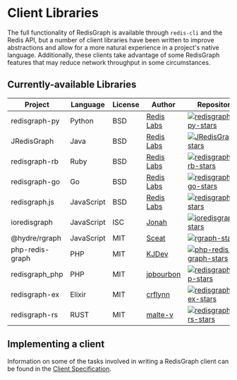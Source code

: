 # Client Libraries

The full functionality of RedisGraph is available through `redis-cli` and the Redis API, but a number of client libraries have been written to improve abstractions and allow for a more natural experience in a project's native language. Additionally, these clients take advantage of some RedisGraph features that may reduce network throughput in some circumstances.

## Currently-available Libraries

| Project         | Language   | License | Author                             | Repository                    | 
| --------------- | ---------- | ------- | ---------------------------------- | ----------------------------- |
| redisgraph-py   | Python     | BSD     | [Redis Labs][redisgraph-py-author] | [![redisgraph-py-stars]][redisgraph-py-url]  |  
| JRedisGraph     | Java       | BSD     | [Redis Labs][JRedisGraph-author]   | [![JRedisGraph-stars]][JRedisGraph-url]     |
| redisgraph-rb   | Ruby       | BSD     | [Redis Labs][redisgraph-rb-author] | [![redisgraph-rb-stars]][redisgraph-rb-url]   |
| redisgraph-go   | Go         | BSD     | [Redis Labs][redisgraph-go-author] | [![redisgraph-go-stars]][redisgraph-go-url]   |
| redisgraph.js   | JavaScript | BSD     | [Redis Labs][redisgraph.js-author] | [![redisgraph.js-stars]][redisgraph.js-url]   |
| ioredisgraph    | JavaScript | ISC     | [Jonah][ioredisgraph-author]       | [![ioredisgraph-stars]][ioredisgraph-url]    |
| @hydre/rgraph   | JavaScript | MIT     | [Sceat][rgraph-author]             | [![rgraph-stars]][rgraph-url]          |
| php-redis-graph | PHP        | MIT     | [KJDev][php-redis-graph-author]    | [![php-redis-graph-stars]][php-redis-graph-url] |
| redisgraph_php  | PHP        | MIT     | [jpbourbon][redisgraph_php-author] | [![redisgraph_php-stars]][redisgraph_php-url]  |
| redisgraph-ex   | Elixir     | MIT     | [crflynn][redisgraph-ex-author]    | [![redisgraph-ex-stars]][redisgraph-ex-url]   |
| redisgraph-rs   | RUST       | MIT     | [malte-v][redisgraph-rs-author]    | [![redisgraph-rs-stars]][redisgraph-rs-url]   |

[redisgraph-py-author]: https://redislabs.com
[redisgraph-py-url]: https://github.com/RedisGraph/redisgraph-py
[redisgraph-py-stars]: https://img.shields.io/github/stars/RedisGraph/redisgraph-py.svg?style=social&amp;label=Star&amp;maxAge=2592000

[JRedisGraph-author]: https://redislabs.com
[JRedisGraph-url]: https://github.com/RedisGraph/JRedisGraph
[JRedisGraph-stars]: https://img.shields.io/github/stars/RedisGraph/JRedisGraph.svg?style=social&amp;label=Star&amp;maxAge=2592000

[redisgraph-rb-author]: https://redislabs.com
[redisgraph-rb-url]: https://github.com/RedisGraph/redisgraph-rb
[redisgraph-rb-stars]: https://img.shields.io/github/stars/RedisGraph/redisgraph-rb.svg?style=social&amp;label=Star&amp;maxAge=2592000

[redisgraph-go-author]: https://redislabs.com
[redisgraph-go-url]: https://github.com/RedisGraph/redisgraph-go
[redisgraph-go-stars]: https://img.shields.io/github/stars/RedisGraph/redisgraph-go.svg?style=social&amp;label=Star&amp;maxAge=2592000

[redisgraph.js-author]: https://redislabs.com
[redisgraph.js-url]: https://github.com/RedisGraph/redisgraph.js
[redisgraph.js-stars]: https://img.shields.io/github/stars/RedisGraph/redisgraph.js.svg?style=social&amp;label=Star&amp;maxAge=2592000

[rgraph-author]: https://github.com/Sceat
[rgraph-url]: https://github.com/HydreIO/rgraph
[rgraph-stars]: https://img.shields.io/github/stars/HydreIO/rgraph.svg?style=social&amp;label=Star&amp;maxAge=2592000

[ioredisgraph-author]: https://github.com/Jonahss
[ioredisgraph-url]: https://github.com/Jonahss/ioredisgraph
[ioredisgraph-stars]: https://img.shields.io/github/stars/Jonahss/ioredisgraph.svg?style=social&amp;label=Star&amp;maxAge=2592000

[php-redis-graph-author]: https://github.com/kjdev
[php-redis-graph-url]: https://github.com/kjdev/php-redis-graph
[php-redis-graph-stars]: https://img.shields.io/github/stars/kjdev/php-redis-graph.svg?style=social&amp;label=Star&amp;maxAge=2592000

[redisgraph_php-author]: https://github.com/jpbourbon
[redisgraph_php-url]: https://github.com/jpbourbon/redisgraph_php
[redisgraph_php-stars]: https://img.shields.io/github/stars/jpbourbon/redisgraph_php.svg?style=social&amp;label=Star&amp;maxAge=2592000

[redisgraph-ex-author]: https://github.com/crflynn
[redisgraph-ex-url]: https://github.com/crflynn/redisgraph-ex
[redisgraph-ex-stars]: https://img.shields.io/github/stars/crflynn/redisgraph-ex.svg?style=social&amp;label=Star&amp;maxAge=2592000

[redisgraph-rs-author]: https://github.com/malte-v
[redisgraph-rs-url]: https://github.com/malte-v/redisgraph-rs
[redisgraph-rs-stars]: https://img.shields.io/github/stars/malte-v/redisgraph-rs.svg?style=social&amp;label=Star&amp;maxAge=2592000

## Implementing a client

Information on some of the tasks involved in writing a RedisGraph client can be found in the [Client Specification](client_spec.md).

